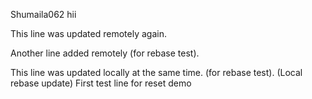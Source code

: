 Shumaila062
hii

This line was updated remotely again.



Another line added remotely (for rebase test).

This line was updated locally at the same time.
(for rebase test).
(Local rebase update)
First test line for reset demo